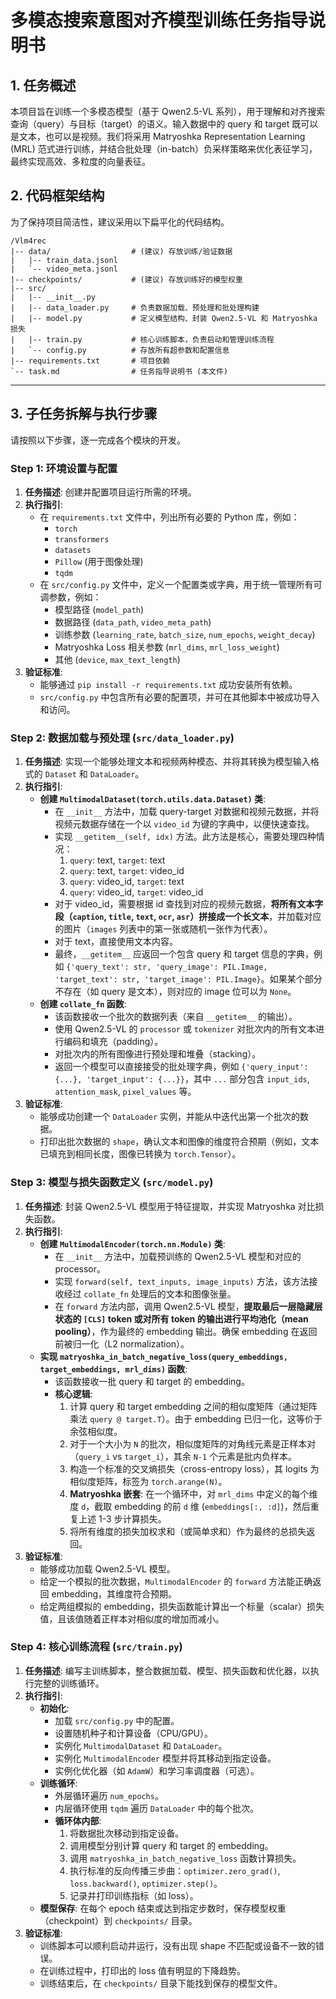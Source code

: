 # 多模态搜索意图对齐模型训练任务指导说明书

## 1. 任务概述

本项目旨在训练一个多模态模型（基于 Qwen2.5-VL 系列），用于理解和对齐搜索查询（query）与目标（target）的语义。输入数据中的 query 和 target 既可以是文本，也可以是视频。我们将采用 Matryoshka Representation Learning (MRL) 范式进行训练，并结合批处理（in-batch）负采样策略来优化表征学习，最终实现高效、多粒度的向量表征。

## 2. 代码框架结构

为了保持项目简洁性，建议采用以下扁平化的代码结构。

```
/Vlm4rec
|-- data/                  # (建议) 存放训练/验证数据
|   |-- train_data.jsonl
|   `-- video_meta.jsonl
|-- checkpoints/           # (建议) 存放训练好的模型权重
|-- src/
|   |-- __init__.py
|   |-- data_loader.py     # 负责数据加载、预处理和批处理构建
|   |-- model.py           # 定义模型结构、封装 Qwen2.5-VL 和 Matryoshka 损失
|   |-- train.py           # 核心训练脚本，负责启动和管理训练流程
|   `-- config.py          # 存放所有超参数和配置信息
|-- requirements.txt       # 项目依赖
`-- task.md                # 任务指导说明书 (本文件)
```

---

## 3. 子任务拆解与执行步骤

请按照以下步骤，逐一完成各个模块的开发。

### **Step 1: 环境设置与配置**

1.  **任务描述**: 创建并配置项目运行所需的环境。
2.  **执行指引**:
    *   在 `requirements.txt` 文件中，列出所有必要的 Python 库，例如：
        *   `torch`
        *   `transformers`
        *   `datasets`
        *   `Pillow` (用于图像处理)
        *   `tqdm`
    *   在 `src/config.py` 文件中，定义一个配置类或字典，用于统一管理所有可调参数，例如：
        *   模型路径 (`model_path`)
        *   数据路径 (`data_path`, `video_meta_path`)
        *   训练参数 (`learning_rate`, `batch_size`, `num_epochs`, `weight_decay`)
        *   Matryoshka Loss 相关参数 (`mrl_dims`, `mrl_loss_weight`)
        *   其他 (`device`, `max_text_length`)
3.  **验证标准**:
    *   能够通过 `pip install -r requirements.txt` 成功安装所有依赖。
    *   `src/config.py` 中包含所有必要的配置项，并可在其他脚本中被成功导入和访问。

### **Step 2: 数据加载与预处理 (`src/data_loader.py`)**

1.  **任务描述**: 实现一个能够处理文本和视频两种模态、并将其转换为模型输入格式的 `Dataset` 和 `DataLoader`。
2.  **执行指引**:
    *   **创建 `MultimodalDataset(torch.utils.data.Dataset)` 类**:
        *   在 `__init__` 方法中，加载 query-target 对数据和视频元数据，并将视频元数据存储在一个以 `video_id` 为键的字典中，以便快速查找。
        *   实现 `__getitem__(self, idx)` 方法。此方法是核心，需要处理四种情况：
            1.  `query`: text, `target`: text
            2.  `query`: text, `target`: video_id
            3.  `query`: video_id, `target`: text
            4.  `query`: video_id, `target`: video_id
        *   对于 video_id，需要根据 id 查找到对应的视频元数据，**将所有文本字段（`caption`, `title`, `text`, `ocr`, `asr`）拼接成一个长文本**，并加载对应的图片（`images` 列表中的第一张或随机一张作为代表）。
        *   对于 text，直接使用文本内容。
        *   最终，`__getitem__` 应返回一个包含 query 和 target 信息的字典，例如 `{'query_text': str, 'query_image': PIL.Image, 'target_text': str, 'target_image': PIL.Image}`。如果某个部分不存在（如 query 是文本），则对应的 image 位可以为 `None`。
    *   **创建 `collate_fn` 函数**:
        *   该函数接收一个批次的数据列表（来自 `__getitem__` 的输出）。
        *   使用 Qwen2.5-VL 的 `processor` 或 `tokenizer` 对批次内的所有文本进行编码和填充（padding）。
        *   对批次内的所有图像进行预处理和堆叠（stacking）。
        *   返回一个模型可以直接接受的批处理字典，例如 `{'query_input': {...}, 'target_input': {...}}`，其中 `...` 部分包含 `input_ids`, `attention_mask`, `pixel_values` 等。
3.  **验证标准**:
    *   能够成功创建一个 `DataLoader` 实例，并能从中迭代出第一个批次的数据。
    *   打印出批次数据的 `shape`，确认文本和图像的维度符合预期（例如，文本已填充到相同长度，图像已转换为 `torch.Tensor`）。

### **Step 3: 模型与损失函数定义 (`src/model.py`)**

1.  **任务描述**: 封装 Qwen2.5-VL 模型用于特征提取，并实现 Matryoshka 对比损失函数。
2.  **执行指引**:
    *   **创建 `MultimodalEncoder(torch.nn.Module)` 类**:
        *   在 `__init__` 方法中，加载预训练的 Qwen2.5-VL 模型和对应的 processor。
        *   实现 `forward(self, text_inputs, image_inputs)` 方法，该方法接收经过 `collate_fn` 处理后的文本和图像张量。
        *   在 `forward` 方法内部，调用 Qwen2.5-VL 模型，**提取最后一层隐藏层状态的 `[CLS]` token 或对所有 token 的输出进行平均池化（mean pooling）**，作为最终的 embedding 输出。确保 embedding 在返回前被归一化（L2 normalization）。
    *   **实现 `matryoshka_in_batch_negative_loss(query_embeddings, target_embeddings, mrl_dims)` 函数**:
        *   该函数接收一批 query 和 target 的 embedding。
        *   **核心逻辑**:
            1.  计算 query 和 target embedding 之间的相似度矩阵（通过矩阵乘法 `query @ target.T`）。由于 embedding 已归一化，这等价于余弦相似度。
            2.  对于一个大小为 `N` 的批次，相似度矩阵的对角线元素是正样本对（`query_i` vs `target_i`），其余 `N-1` 个元素是批内负样本。
            3.  构造一个标准的交叉熵损失（cross-entropy loss），其 logits 为相似度矩阵，标签为 `torch.arange(N)`。
            4.  **Matryoshka 嵌套**: 在一个循环中，对 `mrl_dims` 中定义的每个维度 `d`，截取 embedding 的前 `d` 维 (`embeddings[:, :d]`)，然后重复上述 1-3 步计算损失。
            5.  将所有维度的损失加权求和（或简单求和）作为最终的总损失返回。
3.  **验证标准**:
    *   能够成功加载 Qwen2.5-VL 模型。
    *   给定一个模拟的批次数据，`MultimodalEncoder` 的 `forward` 方法能正确返回 embedding，其维度符合预期。
    *   给定两组模拟的 embedding，损失函数能计算出一个标量（scalar）损失值，且该值随着正样本对相似度的增加而减小。

### **Step 4: 核心训练流程 (`src/train.py`)**

1.  **任务描述**: 编写主训练脚本，整合数据加载、模型、损失函数和优化器，以执行完整的训练循环。
2.  **执行指引**:
    *   **初始化**:
        *   加载 `src/config.py` 中的配置。
        *   设置随机种子和计算设备（CPU/GPU）。
        *   实例化 `MultimodalDataset` 和 `DataLoader`。
        *   实例化 `MultimodalEncoder` 模型并将其移动到指定设备。
        *   实例化优化器（如 `AdamW`）和学习率调度器（可选）。
    *   **训练循环**:
        *   外层循环遍历 `num_epochs`。
        *   内层循环使用 `tqdm` 遍历 `DataLoader` 中的每个批次。
        *   **循环体内部**:
            1.  将数据批次移动到指定设备。
            2.  调用模型分别计算 query 和 target 的 embedding。
            3.  调用 `matryoshka_in_batch_negative_loss` 函数计算损失。
            4.  执行标准的反向传播三步曲：`optimizer.zero_grad()`, `loss.backward()`, `optimizer.step()`。
            5.  记录并打印训练指标（如 loss）。
    *   **模型保存**: 在每个 epoch 结束或达到指定步数时，保存模型权重（checkpoint）到 `checkpoints/` 目录。
3.  **验证标准**:
    *   训练脚本可以顺利启动并运行，没有出现 shape 不匹配或设备不一致的错误。
    *   在训练过程中，打印出的 loss 值有明显的下降趋势。
    *   训练结束后，在 `checkpoints/` 目录下能找到保存的模型文件。
